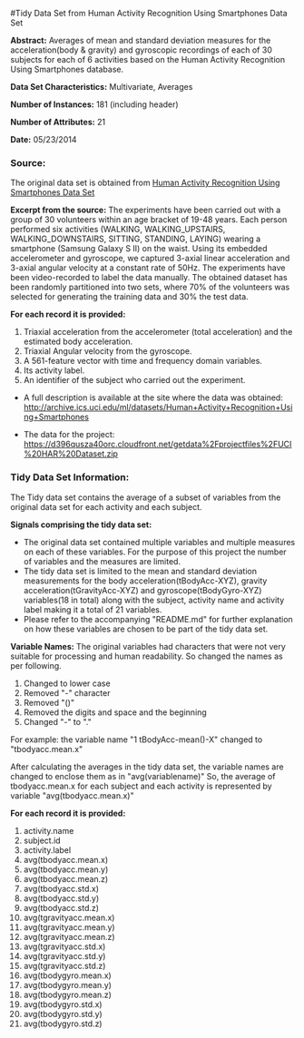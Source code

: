 #Tidy Data Set from Human Activity Recognition Using Smartphones Data Set

**Abstract:** Averages of mean and standard deviation measures for the acceleration(body & gravity) and gyroscopic 
recordings of each of 30 subjects for each of 6 activities based on the Human Activity Recognition Using Smartphones database.

**Data Set Characteristics:** Multivariate, Averages

**Number of Instances:** 181 (including header)

**Number of Attributes:** 21

**Date:** 05/23/2014

### Source:
The original data set is obtained from [Human Activity Recognition Using Smartphones Data Set](http://archive.ics.uci.edu/ml/datasets/Human+Activity+Recognition+Using+Smartphones)

**Excerpt from the source:**
The experiments have been carried out with a group of 30 volunteers within an age bracket of 19-48 years. Each person 
performed six activities (WALKING, WALKING_UPSTAIRS, WALKING_DOWNSTAIRS, SITTING, STANDING, LAYING) wearing a 
smartphone (Samsung Galaxy S II) on the waist. Using its embedded accelerometer and gyroscope, we captured 3-axial 
linear acceleration and 3-axial angular velocity at a constant rate of 50Hz. The experiments have been video-recorded 
to label the data manually. The obtained dataset has been randomly partitioned into two sets, where 70% of the volunteers 
was selected for generating the training data and 30% the test data. 

**For each record it is provided:**

1. Triaxial acceleration from the accelerometer (total acceleration) and the estimated body acceleration.
1. Triaxial Angular velocity from the gyroscope.
1. A 561-feature vector with time and frequency domain variables.
1. Its activity label.
1. An identifier of the subject who carried out the experiment.

* A full description is available at the site where the data was obtained: 
http://archive.ics.uci.edu/ml/datasets/Human+Activity+Recognition+Using+Smartphones 

* The data for the project: 
https://d396qusza40orc.cloudfront.net/getdata%2Fprojectfiles%2FUCI%20HAR%20Dataset.zip 


### Tidy Data Set Information:

The Tidy data set contains the average of a subset of variables from the original data set for each activity and each subject.

**Signals comprising the tidy data set:**

* The original data set contained multiple variables and multiple measures on each of these variables. For the 
purpose of this project the number of variables and the measures are limited.
* The tidy data set is limited to the mean and standard deviation measurements for the body acceleration(tBodyAcc-XYZ), 
gravity acceleration(tGravityAcc-XYZ) and gyroscope(tBodyGyro-XYZ) variables(18 in total) along with 
the subject, activity name and activity label making it a total of 21 variables.
* Please refer to the accompanying "README.md" for further explanation on how these variables are chosen to be part of
the tidy data set.

**Variable Names:**
The original variables had characters that were not very suitable for processing and human readability. So changed the
names as per following.
1. Changed to lower case
1. Removed "-" character
1. Removed "()"
1. Removed the digits and space and the beginning
1. Changed "-" to "."

For example: the variable name "1 tBodyAcc-mean()-X" changed to "tbodyacc.mean.x"

After calculating the averages in the tidy data set, the variable names are changed to enclose them as in "avg(variablename)"
So, the average of tbodyacc.mean.x for each subject and each activity is represented by variable "avg(tbodyacc.mean.x)"

**For each record it is provided:**

1. activity.name
1. subject.id
1. activity.label
1. avg(tbodyacc.mean.x)
1. avg(tbodyacc.mean.y)
1. avg(tbodyacc.mean.z)
1. avg(tbodyacc.std.x)
1. avg(tbodyacc.std.y)
1. avg(tbodyacc.std.z)
1. avg(tgravityacc.mean.x)
1. avg(tgravityacc.mean.y)
1. avg(tgravityacc.mean.z)
1. avg(tgravityacc.std.x)
1. avg(tgravityacc.std.y)
1. avg(tgravityacc.std.z)
1. avg(tbodygyro.mean.x)
1. avg(tbodygyro.mean.y)
1. avg(tbodygyro.mean.z)
1. avg(tbodygyro.std.x)
1. avg(tbodygyro.std.y)
1. avg(tbodygyro.std.z) 

